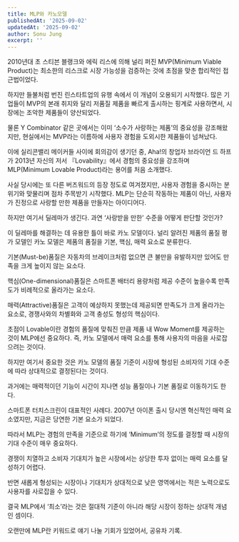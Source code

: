 ```yaml
---
title: MLP와 카노모델
publishedAt: '2025-09-02'
updatedAt: '2025-09-02'
author: Sonu Jung
excerpt: ''
---
```



2010년대 초 스티븐 블랭크와 에릭 리스에 의해 널리 퍼진 MVP(Minimum Viable Product)는 최소한의 리스크로 시장 가능성을 검증하는 것에 초점을 맞춘 합리적인 접근법이었다.


하지만 들불처럼 번진 린스타트업의 유행 속에서 이 개념이 오용되기 시작했다. 많은 기업들이 MVP의 본래 취지와 달리 저품질 제품을 빠르게 출시하는 핑계로 사용하면서, 시장에는 조악한 제품들이 양산되었다.


물론 Y Combinator 같은 곳에서는 이미 ‘소수가 사랑하는 제품’의 중요성을 강조해왔지만, 현실에서는 MVP라는 이름하에 사용자 경험을 도외시한 제품들이 넘쳐났다.


이에 실리콘밸리 메이커들 사이에 회의감이 생기던 중, Aha!의 창업자 브라이언 드 하프가 2013년 자신의 저서 『Lovability』에서 경험의 중요성을 강조하며 MLP(Minimum Lovable Product)라는 용어를 처음 소개했다.


사실 당시에는 또 다른 버즈워드의 등장 정도로 여겨졌지만, 사용자 경험을 중시하는 분위기와 맞물리며 점차 주목받기 시작했다. MLP는 단순히 작동하는 제품이 아닌, 사용자가 진정으로 사랑할 만한 제품을 만들자는 아이디어다.


하지만 여기서 딜레마가 생긴다. 과연 ‘사랑받을 만한’ 수준을 어떻게 판단할 것인가?


이 딜레마를 해결하는 데 유용한 틀이 바로 카노 모델이다. 널리 알려진 제품의 품질 평가 모델인 카노 모델은 제품의 품질을 기본, 핵심, 매력 요소로 분류한다.


기본(Must-be)품질은 자동차의 브레이크처럼 없으면 큰 불만을 유발하지만 있어도 만족을 크게 높이지 않는 요소다.


핵심(One-dimensional)품질은 스마트폰 배터리 용량처럼 제공 수준이 높을수록 만족도가 비례적으로 올라가는 요소다.


매력(Attractive)품질은 고객이 예상하지 못했는데 제공되면 만족도가 크게 올라가는 요소로, 경쟁사와의 차별화와 고객 충성도 형성의 핵심이다.


초점이 Lovable이란 경험의 품질에 맞춰진 만큼 제품 내 Wow Moment를 제공하는 것이 MLP에선 중요하다. 즉, 카노 모델에서 매력 요소를 통해 사용자의 마음을 사로잡으려는 것이다.


하지만 여기서 중요한 것은 카노 모델의 품질 기준이 시장에 형성된 소비자의 기대 수준에 따라 상대적으로 결정된다는 것이다.


과거에는 매력적이던 기능이 시간이 지나면 성능 품질이나 기본 품질로 이동하기도 한다.


스마트폰 터치스크린이 대표적인 사례다. 2007년 아이폰 출시 당시엔 혁신적인 매력 요소였지만, 지금은 당연한 기본 요소가 되었다.


따라서 MLP는 경험의 만족을 기준으로 하기에 ‘Minimum’의 정도를 결정할 때 시장의 기대 수준이 매우 중요하다.


경쟁이 치열하고 소비자 기대치가 높은 시장에서는 상당한 투자 없이는 매력 요소를 달성하기 어렵다.


반면 새롭게 형성되는 시장이나 기대치가 상대적으로 낮은 영역에서는 적은 노력으로도 사용자를 사로잡을 수 있다.


결국 MLP에서 ‘최소’라는 것은 절대적 기준이 아니라 해당 시장이 정하는 상대적 개념인 셈이다.


오랜만에 MLP란 키워드로 얘기 나눌 기회가 있었어서, 공유차 기록.

